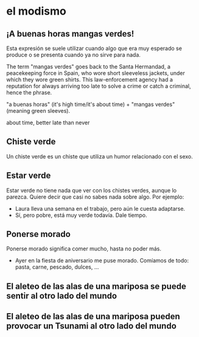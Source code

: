 # el modismo

## ¡A buenas horas mangas verdes!

Esta expresión se suele utilizar cuando algo que era muy esperado se produce o se presenta cuando ya no sirve para nada.

The term "mangas verdes" goes back to the Santa Hermandad, a peacekeeping force in Spain, who wore short sleeveless jackets, under which they wore green shirts. This law-enforcement agency had a reputation for always arriving too late to solve a crime or catch a criminal, hence the phrase.

 "a buenas horas" (it's high time/it's about time) + "mangas verdes" (meaning green sleeves).

about time, better late than never

## Chiste verde
Un chiste verde es un chiste que utiliza un humor relacionado con el sexo.

## Estar verde
Estar verde no tiene nada que ver con los chistes verdes, aunque lo parezca. Quiere decir que casi
no sabes nada sobre algo. Por ejemplo:
- Laura lleva una semana en el trabajo, pero aún le
cuesta adaptarse.
- Sí, pero pobre, está muy verde todavía. Dale tiempo.

## Ponerse morado
Ponerse morado significa comer mucho, hasta no poder más.
- Ayer en la fiesta de aniversario me puse morado.
Comíamos de todo: pasta, carne, pescado, dulces, ...

## El aleteo de las alas de una mariposa se puede sentir al otro lado del mundo

## El aleteo de las alas de una mariposa pueden provocar un Tsunami al otro lado del mundo